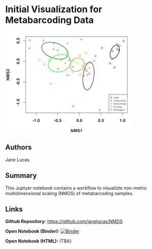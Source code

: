# Initial Visualization for Metabarcoding Data

![Final visualization](img/initial-metabarcoding.png)

## Authors

Jane Lucas 

## Summary

This Juptyer notebook contains a workflow to visualizte
non-metric multidimensional scaling (NMDS) of 
metabarcoding samples.

## Links

**Github Repository:** <https://github.com/janelucas/NMDS>

**Open Notebook (Binder):** [![Binder](http://mybinder.org/badge_logo.svg)](http://mybinder.org/v2/gh/janelucas/nmds/master?urlpath=rstudio)

**Open Notebook (HTML):** (TBA)

